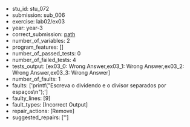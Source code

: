 - stu_id: stu_072	       
- submission: sub_006
- exercise: lab02/ex03
- year: year-3
- correct_submission: [path](https://github.com/pmorvalho/C-Pack-IPAs/blob/main/correct_submissions/year-3/lab02/ex03/ex03-stu_072-sub_005)
- number_of_variables: 2
- program_features: [] 
- number_of_passed_tests: 0
- number_of_failed_tests: 4
- tests_output: [ex03_0: Wrong Answer,ex03_1: Wrong Answer,ex03_2: Wrong Answer,ex03_3: Wrong Answer]
- number_of_faults: 1
- faults: ['printf("Escreva o dividendo e o divisor separados por espaços\n");']
- faulty_lines: [9]
- fault_types: [Incorrect Output]
- repair_actions: [Remove] 
- suggested_repairs: ['']

